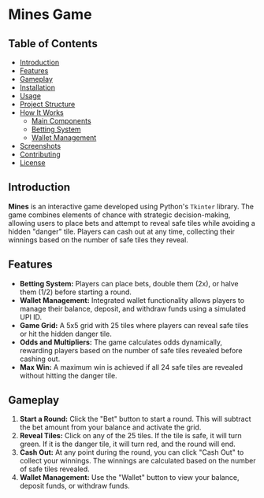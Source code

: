 # Mines Game

## Table of Contents
- [Introduction](#introduction)
- [Features](#features)
- [Gameplay](#gameplay)
- [Installation](#installation)
- [Usage](#usage)
- [Project Structure](#project-structure)
- [How It Works](#how-it-works)
  - [Main Components](#main-components)
  - [Betting System](#betting-system)
  - [Wallet Management](#wallet-management)
- [Screenshots](#screenshots)
- [Contributing](#contributing)
- [License](#license)

## Introduction
**Mines** is an interactive game developed using Python's `Tkinter` library. The game combines elements of chance with strategic decision-making, allowing users to place bets and attempt to reveal safe tiles while avoiding a hidden "danger" tile. Players can cash out at any time, collecting their winnings based on the number of safe tiles they reveal.

## Features
- **Betting System:** Players can place bets, double them (2x), or halve them (1/2) before starting a round.
- **Wallet Management:** Integrated wallet functionality allows players to manage their balance, deposit, and withdraw funds using a simulated UPI ID.
- **Game Grid:** A 5x5 grid with 25 tiles where players can reveal safe tiles or hit the hidden danger tile.
- **Odds and Multipliers:** The game calculates odds dynamically, rewarding players based on the number of safe tiles revealed before cashing out.
- **Max Win:** A maximum win is achieved if all 24 safe tiles are revealed without hitting the danger tile.

## Gameplay
1. **Start a Round:** Click the "Bet" button to start a round. This will subtract the bet amount from your balance and activate the grid.
2. **Reveal Tiles:** Click on any of the 25 tiles. If the tile is safe, it will turn green. If it is the danger tile, it will turn red, and the round will end.
3. **Cash Out:** At any point during the round, you can click "Cash Out" to collect your winnings. The winnings are calculated based on the number of safe tiles revealed.
4. **Wallet Management:** Use the "Wallet" button to view your balance, deposit funds, or withdraw funds.

